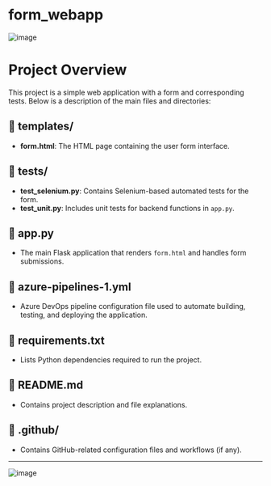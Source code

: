 # form_webapp
![image](https://github.com/user-attachments/assets/8624a0b6-39b9-417c-a573-a469256a3968)
# Project Overview

This project is a simple web application with a form and corresponding tests. Below is a description of the main files and directories:

## 📁 templates/
- **form.html**: The HTML page containing the user form interface.

## 📁 tests/
- **test_selenium.py**: Contains Selenium-based automated tests for the form.
- **test_unit.py**: Includes unit tests for backend functions in `app.py`.

## 📄 app.py
- The main Flask application that renders `form.html` and handles form submissions.

## 📄 azure-pipelines-1.yml
- Azure DevOps pipeline configuration file used to automate building, testing, and deploying the application.

## 📄 requirements.txt
- Lists Python dependencies required to run the project.

## 📄 README.md
- Contains project description and file explanations.

## 📁 .github/
- Contains GitHub-related configuration files and workflows (if any).

---

![image](https://github.com/user-attachments/assets/b03ba0b1-6177-42ca-85e6-9f13fd5d90e3)


